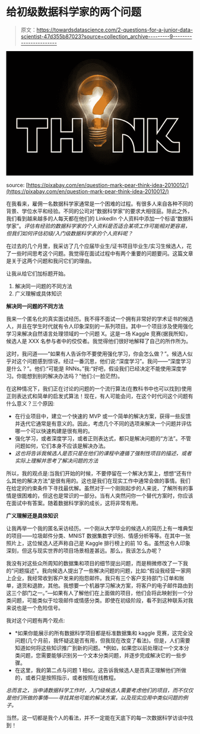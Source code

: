 # 给初级数据科学家的两个问题

> 原文：<https://towardsdatascience.com/2-questions-for-a-junior-data-scientist-47d355b87023?source=collection_archive---------9----------------------->

![](img/fe31d791e848ef17b559b1f620a6c42d.png)

source: [https://pixabay.com/en/question-mark-pear-think-idea-2010012/](https://pixabay.com/en/question-mark-pear-think-idea-2010012/)

在我看来，雇佣一名数据科学家通常是一个困难的过程。有很多人来自各种不同的背景、学位水平和经验。不同的公司对“数据科学家”的要求大相径庭。除此之外，我们看到越来越多的人每天都在他们的 LinkedIn 个人资料中添加一个标语“数据科学家”。*评估有经验的数据科学家的个人资料是否适合某项工作可能相对更容易，但我们如何评估初级/入门级数据科学家的个人资料呢？*

在过去的几个月里，我采访了几个应届毕业生/证书项目毕业生/实习生候选人，花了一些时间思考这个问题。我觉得在面试过程中有两个重要的问题要问。这篇文章是关于这两个问题和我问它们的理由。

让我从给它们加标题开始。

1.  解决同一问题的不同方法
2.  广义理解或具体知识

**解决同一问题的不同方法**

我来一个匿名化的真实面试经历。我不得不面试一个拥有非常好的学术证书的候选人，并且在学生时代就有令人印象深刻的一系列项目。其中一个项目涉及使用强化学习来解决自然语言处理领域的一个问题 X。这是一场 Kaggle 竞赛(据我所知)，候选人是 XXX 名参与者中的佼佼者。我觉得他们很好地解释了自己的所作所为。

这时，我问道——“如果有人告诉你不要使用强化学习，你会怎么做？”。候选人似乎对这个问题感到惊讶。经过一番沉思，他们说:“深度学习”。我问——“深度学习是什么？”。他们:“可能是 RNNs。”我:“好吧，假设我们已经决定不能使用深度学习。你能想到别的解决办法吗？”他们:(一脸茫然)。

在这种情况下，我们正在讨论的问题的一个流行算法(在教科书中也可以找到)使用正则表达式和简单的启发式算法！现在，有人可能会问，在这个时代问这个问题有什么意义？三个原因:

*   在行业项目中，建立一个快速的 MVP 或一个简单的解决方案，获得一些反馈并迭代它通常是有意义的。因此，考虑几个不同的选项来解决一个问题并评估哪一个可以快速构建是很有用的。
*   强化学习，或者深度学习，或者正则表达式，都只是解决问题的“方法”。不管问题如何，它们本身不应该是解决办法。
*   *这也将告诉我候选人是否只是在他们的课程中遵循了强制性项目的描述，或者实际上理解并思考了解决问题的方法*

所以，我的观点是:当我们开始的时候，不要停留在一个解决方案上，想想“还有什么其他的解决方法”是很有用的。这也是我们在现实工作中通常会做的事情。我们在给定的约束条件下寻找最优解。虽然对于一个刚刚起步的人来说，了解所有的事情是很困难的，但这也是常识的一部分。当有人突然问你一个替代方案时，你应该在面试中有答案。随着数据科学家的成长，这将非常有用。

**广义理解还是具体知识**

让我再举一个我的匿名采访经历。一个刚从大学毕业的候选人的简历上有一堆典型的项目——垃圾邮件分类、MNIST 数据集数字识别、情感分析等等。在其中一张照片上，这位候选人还声称自己是 Kaggle 排行榜上的前 10 名。虽然这令人印象深刻，但这与现实世界的项目场景相差甚远。那么，我该怎么办呢？

我没有对这些众所周知的数据集和项目的细节提出问题，而是稍微修改了一下我的“问题描述”。我向候选人提出了一些解决问题的问题，比如:“假设我经营一家网上企业，我经常收到客户发来的抱怨邮件。我只有三个客户支持部门:订单和账单，退货和退款，其他。我想要一个机器学习解决方案，将客户的电子邮件路由到这三个部门之一。”—如果有人了解他们在上面做的项目，他们会将此映射到一个分类问题，可能类似于垃圾邮件或情感分类。即使在初级阶段，看不到这种联系对我来说也是一个危险信号。

我对这个问题有两个观点:

*   *如果你能展示的所有数据科学项目都是标准数据集和 kaggle 竞赛，这完全没问题(几个月前，我怀疑这是否有用，但我现在改变了看法)。但是，人们需要知道如何将这些知识推广到新的问题。*例如，如果您以前处理过一个文本分类问题，您需要能够识别另一个文本分类问题，并逐步完成解决它的一些步骤。
*   在这里，我的第二点与问题 1 相似。这告诉我候选人是否真正理解他们所做的，或者只是按照指示，或者按照在线教程。

*总而言之，当申请数据科学工作时，入门级候选人需要考虑他们的项目，而不仅仅是他们所做的事情——寻找其他可能的解决方案，以及现实应用中类似问题的例子。*

当然，这一切都是我个人的看法，并不一定能在天底下的每一次数据科学访谈中找到！